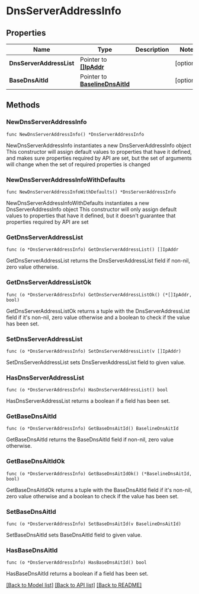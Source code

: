 # DnsServerAddressInfo

## Properties

Name | Type | Description | Notes
------------ | ------------- | ------------- | -------------
**DnsServerAddressList** | Pointer to [**[]IpAddr**](IpAddr.md) |  | [optional] 
**BaseDnsAitId** | Pointer to [**BaselineDnsAitId**](BaselineDnsAitId.md) |  | [optional] 

## Methods

### NewDnsServerAddressInfo

`func NewDnsServerAddressInfo() *DnsServerAddressInfo`

NewDnsServerAddressInfo instantiates a new DnsServerAddressInfo object
This constructor will assign default values to properties that have it defined,
and makes sure properties required by API are set, but the set of arguments
will change when the set of required properties is changed

### NewDnsServerAddressInfoWithDefaults

`func NewDnsServerAddressInfoWithDefaults() *DnsServerAddressInfo`

NewDnsServerAddressInfoWithDefaults instantiates a new DnsServerAddressInfo object
This constructor will only assign default values to properties that have it defined,
but it doesn't guarantee that properties required by API are set

### GetDnsServerAddressList

`func (o *DnsServerAddressInfo) GetDnsServerAddressList() []IpAddr`

GetDnsServerAddressList returns the DnsServerAddressList field if non-nil, zero value otherwise.

### GetDnsServerAddressListOk

`func (o *DnsServerAddressInfo) GetDnsServerAddressListOk() (*[]IpAddr, bool)`

GetDnsServerAddressListOk returns a tuple with the DnsServerAddressList field if it's non-nil, zero value otherwise
and a boolean to check if the value has been set.

### SetDnsServerAddressList

`func (o *DnsServerAddressInfo) SetDnsServerAddressList(v []IpAddr)`

SetDnsServerAddressList sets DnsServerAddressList field to given value.

### HasDnsServerAddressList

`func (o *DnsServerAddressInfo) HasDnsServerAddressList() bool`

HasDnsServerAddressList returns a boolean if a field has been set.

### GetBaseDnsAitId

`func (o *DnsServerAddressInfo) GetBaseDnsAitId() BaselineDnsAitId`

GetBaseDnsAitId returns the BaseDnsAitId field if non-nil, zero value otherwise.

### GetBaseDnsAitIdOk

`func (o *DnsServerAddressInfo) GetBaseDnsAitIdOk() (*BaselineDnsAitId, bool)`

GetBaseDnsAitIdOk returns a tuple with the BaseDnsAitId field if it's non-nil, zero value otherwise
and a boolean to check if the value has been set.

### SetBaseDnsAitId

`func (o *DnsServerAddressInfo) SetBaseDnsAitId(v BaselineDnsAitId)`

SetBaseDnsAitId sets BaseDnsAitId field to given value.

### HasBaseDnsAitId

`func (o *DnsServerAddressInfo) HasBaseDnsAitId() bool`

HasBaseDnsAitId returns a boolean if a field has been set.


[[Back to Model list]](../README.md#documentation-for-models) [[Back to API list]](../README.md#documentation-for-api-endpoints) [[Back to README]](../README.md)


